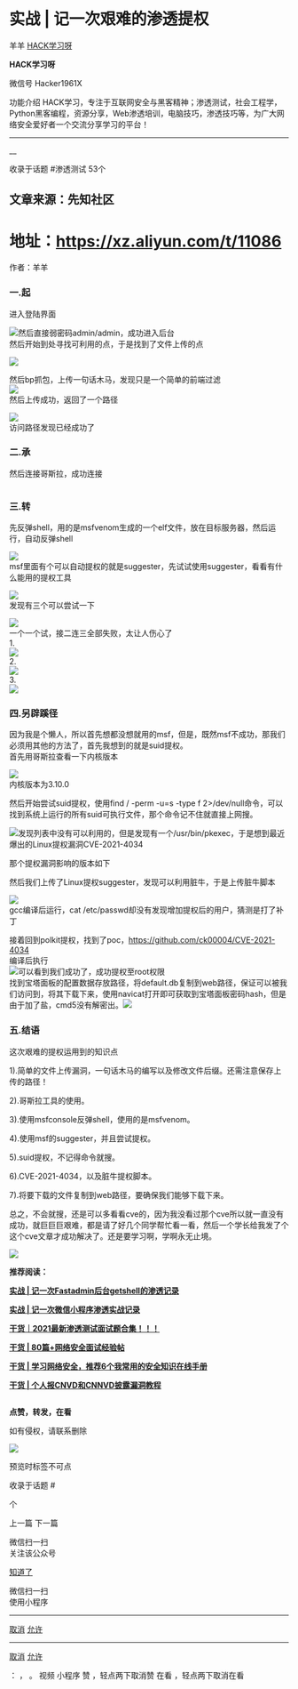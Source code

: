 #  实战 | 记一次艰难的渗透提权

羊羊  [ HACK学习呀 ](javascript:void\(0\);)

**HACK学习呀** ![]()

微信号 Hacker1961X

功能介绍
HACK学习，专注于互联网安全与黑客精神；渗透测试，社会工程学，Python黑客编程，资源分享，Web渗透培训，电脑技巧，渗透技巧等，为广大网络安全爱好者一个交流分享学习的平台！

____

__

收录于话题 #渗透测试 53个

## 文章来源：先知社区  

# 地址：https://xz.aliyun.com/t/11086

作者：羊羊

  

### 一.起  

进入登陆界面

![](http://hk-proxy.gitwarp.com/https://raw.githubusercontent.com/tuchuang9/tc1/refs/heads/main/public/20220404120429.png)然后直接弱密码admin/admin，成功进入后台  
![]()  
然后开始到处寻找可利用的点，于是找到了文件上传的点

![](http://hk-proxy.gitwarp.com/https://raw.githubusercontent.com/tuchuang9/tc1/refs/heads/main/public/20220404120430.png)

然后bp抓包，上传一句话木马，发现只是一个简单的前端过滤  
![](http://hk-proxy.gitwarp.com/https://raw.githubusercontent.com/tuchuang9/tc1/refs/heads/main/public/20220404120431.png)  
然后上传成功，返回了一个路径

  

![](http://hk-proxy.gitwarp.com/https://raw.githubusercontent.com/tuchuang9/tc1/refs/heads/main/public/20220404120432.png)  
访问路径发现已经成功了

### 二.承

然后连接哥斯拉，成功连接

![]()

### 三.转

先反弹shell，用的是msfvenom生成的一个elf文件，放在目标服务器，然后运行，自动反弹shell

![](http://hk-proxy.gitwarp.com/https://raw.githubusercontent.com/tuchuang9/tc1/refs/heads/main/public/20220404120433.png)  
msf里面有个可以自动提权的就是suggester，先试试使用suggester，看看有什么能用的提权工具

![](http://hk-proxy.gitwarp.com/https://raw.githubusercontent.com/tuchuang9/tc1/refs/heads/main/public/20220404120434.png)  
发现有三个可以尝试一下

![](http://hk-proxy.gitwarp.com/https://raw.githubusercontent.com/tuchuang9/tc1/refs/heads/main/public/20220404120435.png)  
一个一个试，接二连三全部失败，太让人伤心了  
1.  
![](http://hk-proxy.gitwarp.com/https://raw.githubusercontent.com/tuchuang9/tc1/refs/heads/main/public/20220404120436.png)  
2.  
![](http://hk-proxy.gitwarp.com/https://raw.githubusercontent.com/tuchuang9/tc1/refs/heads/main/public/20220404120437.png)  
3.  
![](http://hk-proxy.gitwarp.com/https://raw.githubusercontent.com/tuchuang9/tc1/refs/heads/main/public/20220404120438.png)

### 四.另辟蹊径

因为我是个懒人，所以首先想都没想就用的msf，但是，既然msf不成功，那我们必须用其他的方法了，首先我想到的就是suid提权。  
首先用哥斯拉查看一下内核版本

![](http://hk-proxy.gitwarp.com/https://raw.githubusercontent.com/tuchuang9/tc1/refs/heads/main/public/20220404120439.png)  
内核版本为3.10.0

然后开始尝试suid提权，使用find / -perm -u=s -type f
2>/dev/null命令，可以找到系统上运行的所有suid可执行文件，那个命令记不住就直接上网搜。

![](http://hk-proxy.gitwarp.com/https://raw.githubusercontent.com/tuchuang9/tc1/refs/heads/main/public/20220404120440.png)发现列表中没有可以利用的，但是发现有一个/usr/bin/pkexec，于是想到最近爆出的Linux提权漏洞CVE-2021-4034

那个提权漏洞影响的版本如下

![]()  
然后我们上传了Linux提权suggester，发现可以利用脏牛，于是上传脏牛脚本

![](http://hk-proxy.gitwarp.com/https://raw.githubusercontent.com/tuchuang9/tc1/refs/heads/main/public/20220404120441.png)  
gcc编译后运行，cat /etc/passwd却没有发现增加提权后的用户，猜测是打了补丁

接着回到polkit提权，找到了poc，https://github.com/ck00004/CVE-2021-4034  
编译后执行  
![](http://hk-proxy.gitwarp.com/https://raw.githubusercontent.com/tuchuang9/tc1/refs/heads/main/public/20220404120442.png)可以看到我们成功了，成功提权至root权限  
![]()找到宝塔面板的配置数据存放路径，将default.db复制到web路径，保证可以被我们访问到，将其下载下来，使用navicat打开即可获取到宝塔面板密码hash，但是由于加了盐，cmd5没有解密出。![](http://hk-proxy.gitwarp.com/https://raw.githubusercontent.com/tuchuang9/tc1/refs/heads/main/public/20220404120443.png)

### 五.结语

这次艰难的提权运用到的知识点

  

1).简单的文件上传漏洞，一句话木马的编写以及修改文件后缀。还需注意保存上传的路径！

2).哥斯拉工具的使用。

3).使用msfconsole反弹shell，使用的是msfvenom。

4).使用msf的suggester，并且尝试提权。

5).suid提权，不记得命令就搜。

6).CVE-2021-4034，以及脏牛提权脚本。

7).将要下载的文件复制到web路径，要确保我们能够下载下来。

  
总之，不会就搜，还是可以多看看cve的，因为我没看过那个cve所以就一直没有成功，就巨巨巨艰难，都是请了好几个同学帮忙看一看，然后一个学长给我发了个这个cve文章才成功解决了。还是要学习啊，学啊永无止境。

  

**![](http://hk-proxy.gitwarp.com/https://raw.githubusercontent.com/tuchuang9/tc1/refs/heads/main/public/20220404120444.png)**

  

 **推荐阅读：**

  

[ **实战 |
记一次Fastadmin后台getshell的渗透记录**](http://mp.weixin.qq.com/s?__biz=MzI5MDU1NDk2MA==&mid=2247503825&idx=1&sn=0bc11348ff62eb5052e34425b445966f&chksm=ec1c9aeedb6b13f80b3ca8e8e7d304eb87a52a804fb3188591f3d8b94c81a9c2f5146c7cbf32&scene=21#wechat_redirect)  

  

[ **实战 |
记一次微信小程序渗透实战记录**](http://mp.weixin.qq.com/s?__biz=MzI5MDU1NDk2MA==&mid=2247503805&idx=1&sn=51197c08ec7239edff006a15b3a41a81&chksm=ec1c9a82db6b13941d93cdf4fa514852ff6c96df25458dcbb0eb96b699132474b3b3e357f7d2&scene=21#wechat_redirect)  

  

[
**干货｜2021最新渗透测试面试题合集！！！**](http://mp.weixin.qq.com/s?__biz=MzI5MDU1NDk2MA==&mid=2247500043&idx=1&sn=b41dbe7838ff3d5485a61dbf29dca111&chksm=ec1c9434db6b1d22f9576d6da19e2f37db00af3b45ad34dcb1d5ff209135a5757a1cc7727f0d&scene=21#wechat_redirect)  

  

[ **干货 |
80篇+网络安全面试经验帖**](http://mp.weixin.qq.com/s?__biz=MzI5MDU1NDk2MA==&mid=2247502995&idx=1&sn=0e49a023d41e10e87d60e9a917de4021&chksm=ec1c99acdb6b10ba6279d3d541668a1b10a83d626820b089c479a87da979e1ddf644c71f8676&scene=21#wechat_redirect)  

  

[ **干货 |
学习网络安全，推荐6个我常用的安全知识在线手册**](http://mp.weixin.qq.com/s?__biz=MzI5MDU1NDk2MA==&mid=2247503192&idx=1&sn=50d5f67884e15a6f27b8fe943da54ac2&chksm=ec1c9867db6b11719b4a16f0a4be2491754c5bbeab315d2da9d5c7df646c8a99a492c2748ae3&scene=21#wechat_redirect)  

  

[ **干货 |
个人报CNVD和CNNVD披露漏洞教程**](http://mp.weixin.qq.com/s?__biz=MzI5MDU1NDk2MA==&mid=2247502844&idx=1&sn=d58f143b77a3629e281bbaad8eb21270&chksm=ec1c9ec3db6b17d5d89fdc8569fc3420746d06a75d520be10c02765bc4e4700d187c9a3daa2f&scene=21#wechat_redirect)  

  

[![]()](http://mp.weixin.qq.com/s?__biz=MzI5MDU1NDk2MA==&mid=2247504331&idx=1&sn=8d3b525bedcac98bc3c2c881f42cc164&chksm=ec1c84f4db6b0de2da309ef5bea97cd03d45daa0794feae4a4547400837394c41daf73b5bc9e&scene=21#wechat_redirect)

  

 **点赞，转发，在看**

  

如有侵权，请联系删除  

![](http://hk-proxy.gitwarp.com/https://raw.githubusercontent.com/tuchuang9/tc1/refs/heads/main/public/20220404120445.png)

预览时标签不可点

收录于话题 #

 个

上一篇 下一篇

微信扫一扫  
关注该公众号

[知道了](javascript:;)

微信扫一扫  
使用小程序

****

[取消](javascript:void\(0\);) [允许](javascript:void\(0\);)

****

[取消](javascript:void\(0\);) [允许](javascript:void\(0\);)

： ， 。   视频 小程序 赞 ，轻点两下取消赞 在看 ，轻点两下取消在看

